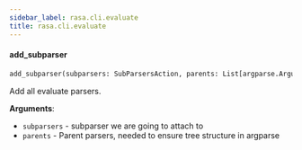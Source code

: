 ```yaml
---
sidebar_label: rasa.cli.evaluate
title: rasa.cli.evaluate
---
```

#### add\_subparser

```python
add_subparser(subparsers: SubParsersAction, parents: List[argparse.ArgumentParser]) -> None
```

Add all evaluate parsers.

**Arguments**:

- `subparsers` - subparser we are going to attach to
- `parents` - Parent parsers, needed to ensure tree structure in argparse

